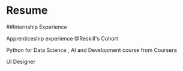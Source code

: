 # Resume
##Internship Experience

Apprenticeship experience @Reskill's Cohort

Python for Data Science , AI and Development course from Coursera

UI Designer




